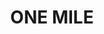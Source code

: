 ---
lastmod: '2025-04-06T06:05:20+00:00'
latitude: -32.776919
layout: suburb
longitude: 152.083274
postcode: '2316'
state: NSW
title: ONE MILE
url: /nsw/one-mile/
---